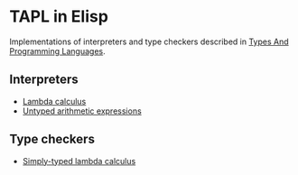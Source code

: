 # TAPL in Elisp #

Implementations of interpreters and type checkers described in [Types And Programming Languages][tapl].

## Interpreters ##

- [Lambda calculus](./untyped-lambda.el)
- [Untyped arithmetic expressions](./untyped-arith.el)

## Type checkers ##

- [Simply-typed lambda calculus](./stlc.el)

[tapl]: https://www.amazon.com/Types-Programming-Languages-MIT-Press/dp/0262162091

